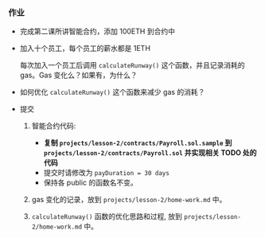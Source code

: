 ### 作业

* 完成第二课所讲智能合约，添加 100ETH 到合约中

* 加入十个员工，每个员工的薪水都是 1ETH

    每次加入一个员工后调用 `calculateRunway()` 这个函数，并且记录消耗的 gas。Gas 变化么？如果有，为什么？

* 如何优化 `calculateRunway()` 这个函数来减少 gas 的消耗？

* 提交
    1. 智能合约代码: 
        * **复制 `projects/lesson-2/contracts/Payroll.sol.sample` 到 `projects/lesson-2/contracts/Payroll.sol` 并实现相关 TODO 处的代码**
        * 提交时请修改为 `payDuration = 30 days` 
        * 保持各 public 的函数名不变。

    2. gas 变化的记录，放到 `projects/lesson-2/home-work.md` 中。

    3. `calculateRunway()` 函数的优化思路和过程, 放到 `projects/lesson-2/home-work.md` 中。

